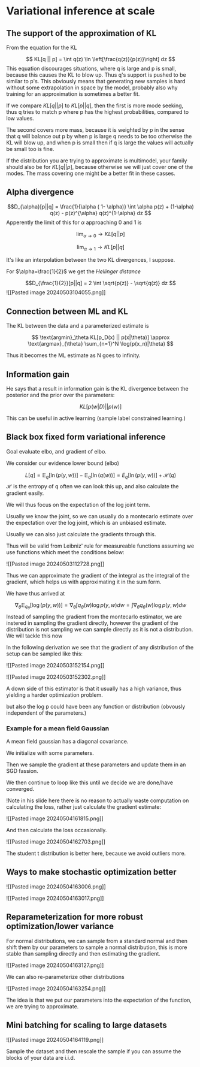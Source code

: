 
# Variational inference at scale

## The support of the approximation of KL

From the equation for the KL

$$ KL[q || p] = \int q(z) \ln \left[\frac{q(z)}{p(z)}\right] dz $$
This equation discourages situations, where q is large and p is small, because this causes the KL to blow up. Thus q's support is pushed to be similar to p's.
This obviously means that generating new samples is hard without some extrapolation in space by the model, probably also why training for an approximation is sometimes a better fit.

If we compare $KL[q||p]$ to $KL[p||q]$, then the first is more mode seeking, thus q tries to match p where p has the highest probabilities, compared to low values.

The second covers more mass, because it is weighted by p in the sense that q will balance out p by when p is large q needs to be too otherwise the KL will blow up, and when p is small then if q is large the values will actually be small too is fine.

If the distribution you are trying to approximate is multimodel, your family should also be for $KL[q||p]$, because otherwise we will just cover one of the modes. The mass covering one might be a better fit in these casses.

## Alpha divergence

$$D_{\alpha}[p||q] = \frac{1}{\alpha ( 1- \alpha)} \int \alpha p(z) + (1-\alpha) q(z) - p(z)^{\alpha} q(z)^{1-\alpha} dz $$
Apperently the limit of this for $\alpha$ approaching $0$ and $1$ is 

$$\lim_{\alpha \rightarrow 0} \rightarrow KL[q||p]
$$

$$\lim_{\alpha \rightarrow 1} \rightarrow KL[p||q]$$

It's like an interpolation between the two KL divergences, I suppose.

For $\alpha=\frac{1}{2}$ we get the _Hellinger distance_


$$D_{\frac{1}{2}}[p||q] = 2 \int \sqrt{p(z)} - \sqrt{q(z)} dz $$
![[Pasted image 20240503104055.png]]

## Connection between ML and KL

The KL between the data and a parameterized estimate is


$$ \text{argmin}_\theta KL[p_D(x) || p(x|\theta)] \approx \text{argmax}_{\theta} \sum_{n=1}^N \log(p(x_n)|\theta) $$

Thus it becomes the ML estimate as N goes to infinity.

## Information gain

He says that a result in information gain is the KL divergence between the posterior and the prior over the parameters:

$$ KL[p(w|D)|| p(w)] $$

This can be useful in active learning (sample label constrained learning.)

## Black box fixed form variational inference

Goal evaluate elbo, and gradient of elbo.

We consider our evidence lower bound (elbo)

$$ L[q] = \mathbb{E}_q[\ln(p(y,w))] - \mathbb{E}_q[\ln(q(w))] = E_q[\ln(p(y,w))] + \mathcal{H}(q)$$
$\mathcal{H}$ is the entropy of q often we can look this up, and also calculate the gradient easily.

We will thus focus on the expectation of the log joint term.

Usually we know the joint, so we can usually do a montecarlo estimate over the expectation over the log joint, which is an unbiased estimate. 

Usually we can also just calculate the gradients through this.

Thus will be valid from Leibniz' rule for measureable functions assuming we use functions which meet the conditions below:

![[Pasted image 20240503112728.png]]

Thus we can approximate the gradient of the integral as the integral of the gradient, which helps us with approximating it in the sum form.

We have thus arrived at

$$ \nabla_{\theta} \mathbb{E}_{q_{\theta}}[\log ( p(y,w))] = \nabla_{\theta}\int q_{\theta}(w) \log p(y,w) d w = \int\nabla_{\theta} q_{\theta}(w) \log p(y,w) d w$$ 
Instead of sampling the gradient from the montecarlo estimator, we are instered in sampling the gradient directly, however the gradient of the distribution is not sampling we can sample directly as it is not a distribution. We will tackle this now

In the following derivation we see that the gradient of any distribution of the setup can be sampled like this:

![[Pasted image 20240503152154.png]]

![[Pasted image 20240503152302.png]]

A down side of this estimator is that it usually has a high variance, thus yielding a harder optimization problem.

but also the log p could have been any function or distribution (obvously independent of the parameters.)

### Example for a mean field Gaussian

A mean field gaussian has a diagonal covariance.

We initialize with some parameters.

Then we sample the gradient at these parameters and update them in an SGD fassion.

We then continue to loop like this until we decide we are done/have converged.

!Note in his slide here there is no reason to actually waste computation on calculating the loss, rather just calculate the gradient estimate:

![[Pasted image 20240504161815.png]]

And then calculate the loss occasionally.

![[Pasted image 20240504162703.png]]

The student t distribution is better here, because we avoid outliers more.

## Ways to make stochastic optimization better

![[Pasted image 20240504163006.png]]

![[Pasted image 20240504163017.png]]

## Reparameterization for more robust optimization/lower variance

For normal distributions, we can sample from a standard normal and then shift them by our parameters to sample a normal distribution, this is more stable than sampling directly and then estimating the gradient.

![[Pasted image 20240504163127.png]]

We can also re-parameterize other distributions

![[Pasted image 20240504163254.png]]

The idea is that we put our parameters into the expectation of the function, we are trying to approximate.

## Mini batching for scaling to large datasets

![[Pasted image 20240504164119.png]]

Sample the dataset and then rescale the sample if you can assume the blocks of your data are i.i.d.

